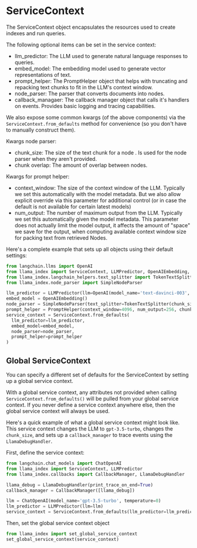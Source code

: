 # ServiceContext

The ServiceContext object encapsulates the resources used to create indexes and run queries.

The following optional items can be set in the service context:

- llm_predictor: The LLM used to generate natural language responses to queries.
- embed_model: The embedding model used to generate vector representations of text.
- prompt_helper: The PromptHelper object that helps with truncating and repacking text chunks to fit in the LLM's context window.
- node_parser: The parser that converts documents into nodes.
- callback_managaer: The callback manager object that calls it's handlers on events. Provides basic logging and tracing capabilities.

We also expose some common kwargs (of the above components) via the `ServiceContext.from_defaults` method
for convenience (so you don't have to manually construct them).
 
Kwargs node parser:
- chunk_size: The size of the text chunk for a node . Is used for the node parser when they aren't provided.
- chunk overlap: The amount of overlap between nodes.

Kwargs for prompt helper:
- context_window: The size of the context window of the LLM. Typically we set this 
  automatically with the model metadata. But we also allow explicit override via this parameter
  for additional control (or in case the default is not available for certain latest
  models)
- num_output: The number of maximum output from the LLM. Typically we set this
  automatically given the model metadata. This parameter does not actually limit the model
  output, it affects the amount of "space" we save for the output, when computing 
  available context window size for packing text from retrieved Nodes.

Here's a complete example that sets up all objects using their default settings:

```python
from langchain.llms import OpenAI
from llama_index import ServiceContext, LLMPredictor, OpenAIEmbedding, PromptHelper
from llama_index.langchain_helpers.text_splitter import TokenTextSplitter
from llama_index.node_parser import SimpleNodeParser

llm_predictor = LLMPredictor(llm=OpenAI(model_name='text-davinci-003', temperature=0, max_tokens=256))
embed_model = OpenAIEmbedding()
node_parser = SimpleNodeParser(text_splitter=TokenTextSplitter(chunk_size=1024, chunk_overlap=20))
prompt_helper = PromptHelper(context_window=4096, num_output=256, chunk_overlap_ratio=0.1, chunk_size_limit=None)
service_context = ServiceContext.from_defaults(
  llm_predictor=llm_predictor,
  embed_model=embed_model,
  node_parser=node_parser,
  prompt_helper=prompt_helper
)
```

## Global ServiceContext

You can specify a different set of defaults for the ServiceContext by setting up a global service context.

With a global service context, any attributes not provided when calling `ServiceContext.from_defaults()` will be pulled from your global service context. If you never define a service context anywhere else, then the global service context will always be used.

Here's a quick example of what a global service context might look like. This service context changes the LLM to `gpt-3.5-turbo`, changes the `chunk_size`, and sets up a `callback_manager` to trace events using the `LlamaDebugHandler`.

First, define the service context:

```python
from langchain.chat_models import ChatOpenAI
from llama_index import ServiceContext, LLMPredictor
from llama_index.callbacks import CallbackManager, LlamaDebugHandler

llama_debug = LlamaDebugHandler(print_trace_on_end=True)
callback_manager = CallbackManager([llama_debug])

llm = ChatOpenAI(model_name='gpt-3.5-turbo', temperature=0)
llm_predictor = LLMPredictor(llm=llm)
service_context = ServiceContext.from_defaults(llm_predictor=llm_predictor, chunk_size=512, callback_manager=callback_manager, is_global=True)
```

Then, set the global service context object

```python
from llama_index import set_global_service_context
set_global_service_context(service_context)
```
